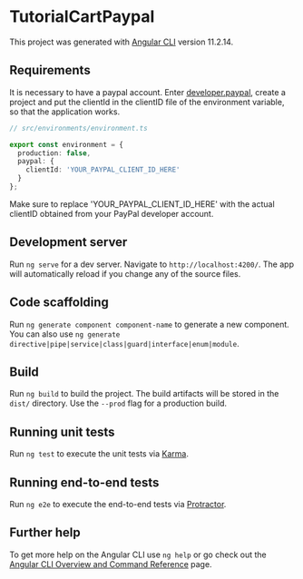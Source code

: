 # TutorialCartPaypal

This project was generated with [Angular CLI](https://github.com/angular/angular-cli) version 11.2.14.

## Requirements

It is necessary to have a paypal account. Enter [developer.paypal](https://developer.paypal.com/), create a project and put the clientId in the clientID file of the environment variable, so that the application works.


```typescript
// src/environments/environment.ts

export const environment = {
  production: false,
  paypal: {
    clientId: 'YOUR_PAYPAL_CLIENT_ID_HERE'
  }
};
```

Make sure to replace 'YOUR_PAYPAL_CLIENT_ID_HERE' with the actual clientID obtained from your PayPal developer account.

## Development server

Run `ng serve` for a dev server. Navigate to `http://localhost:4200/`. The app will automatically reload if you change any of the source files.

## Code scaffolding

Run `ng generate component component-name` to generate a new component. You can also use `ng generate directive|pipe|service|class|guard|interface|enum|module`.

## Build

Run `ng build` to build the project. The build artifacts will be stored in the `dist/` directory. Use the `--prod` flag for a production build.

## Running unit tests

Run `ng test` to execute the unit tests via [Karma](https://karma-runner.github.io).

## Running end-to-end tests

Run `ng e2e` to execute the end-to-end tests via [Protractor](http://www.protractortest.org/).

## Further help

To get more help on the Angular CLI use `ng help` or go check out the [Angular CLI Overview and Command Reference](https://angular.io/cli) page.
